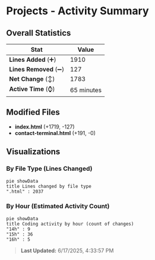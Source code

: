 # Projects - Activity Summary 

## Overall Statistics

| Stat                   | Value                                                             |
| ---------------------- | ----------------------------------------------------------------- |
| **Lines Added** (➕)   | 1910                                          |
| **Lines Removed** (➖) | 127                                        |
| **Net Change** (↕)    | 1783                |
| **Active Time** (⌚)   | 65 minutes |


## Modified Files
- **index.html** (+1719, -127)
- **contact-terminal.html** (+191, -0)

## Visualizations

### By File Type (Lines Changed)

```mermaid
pie showData
title Lines changed by file type
".html" : 2037
```

### By Hour (Estimated Activity Count)

```mermaid
pie showData
title Coding activity by hour (count of changes)
"14h" : 9
"15h" : 36
"16h" : 5
```


> **Last Updated:** 6/17/2025, 4:33:57 PM